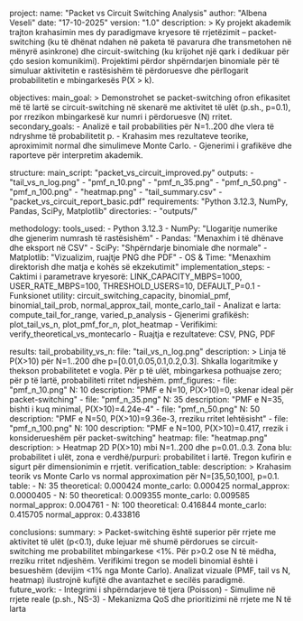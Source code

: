 project:
  name: "Packet vs Circuit Switching Analysis"
  author: "Albena Veseli"
  date: "17-10-2025"
  version: "1.0"
  description: >
    Ky projekt akademik trajton krahasimin mes dy paradigmave kryesore të rrjetëzimit –
    packet-switching (ku të dhënat ndahen në paketa të pavarura dhe transmetohen në mënyrë asinkrone)
    dhe circuit-switching (ku krijohet një qark i dedikuar për çdo sesion komunikimi). Projektimi
    përdor shpërndarjen binomiale për të simuluar aktivitetin e rastësishëm të përdoruesve dhe
    përllogarit probabilitetin e mbingarkesës P(X > k).

objectives:
  main_goal: >
    Demonstrohet se packet-switching ofron efikasitet më të lartë se circuit-switching në skenarë
    me aktivitet të ulët (p.sh., p=0.1), por rrezikon mbingarkesë kur numri i përdoruesve (N) rritet.
  secondary_goals:
    - Analizë e tail probabilities për N=1..200 dhe vlera të ndryshme të probabilitetit p.
    - Krahasim mes rezultateve teorike, aproximimit normal dhe simulimeve Monte Carlo.
    - Gjenerimi i grafikëve dhe raporteve për interpretim akademik.

structure:
  main_script: "packet_vs_circuit_improved.py"
  outputs:
    - "tail_vs_n_log.png"
    - "pmf_n_10.png"
    - "pmf_n_35.png"
    - "pmf_n_50.png"
    - "pmf_n_100.png"
    - "heatmap.png"
    - "tail_summary.csv"
    - "packet_vs_circuit_report_basic.pdf"
  requirements: "Python 3.12.3, NumPy, Pandas, SciPy, Matplotlib"
  directories:
    - "outputs/"

methodology:
  tools_used:
    - Python 3.12.3
    - NumPy: "Llogaritje numerike dhe gjenerim numrash të rastësishëm"
    - Pandas: "Menaxhim i të dhënave dhe eksport në CSV"
    - SciPy: "Shpërndarje binomiale dhe normale"
    - Matplotlib: "Vizualizim, ruajtje PNG dhe PDF"
    - OS & Time: "Menaxhim direktorish dhe matja e kohës së ekzekutimit"
  implementation_steps:
    - Caktimi i parametrave kryesorë: LINK_CAPACITY_MBPS=1000, USER_RATE_MBPS=100, THRESHOLD_USERS=10, DEFAULT_P=0.1
    - Funksionet utility: circuit_switching_capacity, binomial_pmf, binomial_tail_prob, normal_approx_tail, monte_carlo_tail
    - Analizat e larta: compute_tail_for_range, varied_p_analysis
    - Gjenerimi grafikësh: plot_tail_vs_n, plot_pmf_for_n, plot_heatmap
    - Verifikimi: verify_theoretical_vs_montecarlo
    - Ruajtja e rezultateve: CSV, PNG, PDF

results:
  tail_probability_vs_n:
    file: "tail_vs_n_log.png"
    description: >
      Linja të P(X>10) për N=1..200 dhe p=[0.01,0.05,0.1,0.2,0.3]. Shkalla logaritmike y
      thekson probabilitetet e vogla. Për p të ulët, mbingarkesa pothuajse zero; për p të lartë,
      probabiliteti rritet ndjeshëm.
  pmf_figures:
    - file: "pmf_n_10.png"
      N: 10
      description: "PMF e N=10, P(X>10)=0, skenar ideal për packet-switching"
    - file: "pmf_n_35.png"
      N: 35
      description: "PMF e N=35, bishti i kuq minimal, P(X>10)=4.24e-4"
    - file: "pmf_n_50.png"
      N: 50
      description: "PMF e N=50, P(X>10)=9.36e-3, rreziku rritet lehtësisht"
    - file: "pmf_n_100.png"
      N: 100
      description: "PMF e N=100, P(X>10)=0.417, rrezik i konsiderueshëm për packet-switching"
  heatmap:
    file: "heatmap.png"
    description: >
      Heatmap 2D P(X>10) mbi N=1..200 dhe p=0.01..0.3. Zona blu: probabilitet i ulët, zona
      e verdhë/purpuri: probabilitet i lartë. Tregon kufirin e sigurt për dimensionimin e rrjetit.
  verification_table:
    description: >
      Krahasim teorik vs Monte Carlo vs normal approximation për N=[35,50,100], p=0.1.
    table:
      - N: 35
        theoretical: 0.000424
        monte_carlo: 0.000425
        normal_approx: 0.0000405
      - N: 50
        theoretical: 0.009355
        monte_carlo: 0.009585
        normal_approx: 0.004761
      - N: 100
        theoretical: 0.416844
        monte_carlo: 0.415705
        normal_approx: 0.433816

conclusions:
  summary: >
    Packet-switching është superior për rrjete me aktivitet të ulët (p<0.1), duke lejuar më shumë
    përdorues se circuit-switching me probabilitet mbingarkese <1%. Për p>0.2 ose N të mëdha,
    rreziku rritet ndjeshëm. Verifikimi tregon se modeli binomial është i besueshëm (devijim <1%
    nga Monte Carlo). Analizat vizuale (PMF, tail vs N, heatmap) ilustrojnë kufijtë dhe avantazhet
    e secilës paradigmë.
  future_work:
    - Integrimi i shpërndarjeve të tjera (Poisson)
    - Simulime në rrjete reale (p.sh., NS-3)
    - Mekanizma QoS dhe prioritizimi në rrjete me N të larta
